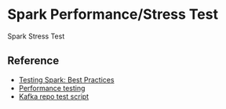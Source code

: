 # Spark Performance/Stress Test

Spark Stress Test

## Reference
- [Testing Spark: Best Practices](https://spark-summit.org/2014/wp-content/uploads/2014/06/Testing-Spark-Best-Practices-Anupama-Shetty-Neil-Marshall.pdf)
- [Performance testing](https://cwiki.apache.org/confluence/display/KAFKA/Performance+testing)
- [Kafka repo test script](https://gist.github.com/jkreps/c7ddb4041ef62a900e6c)
